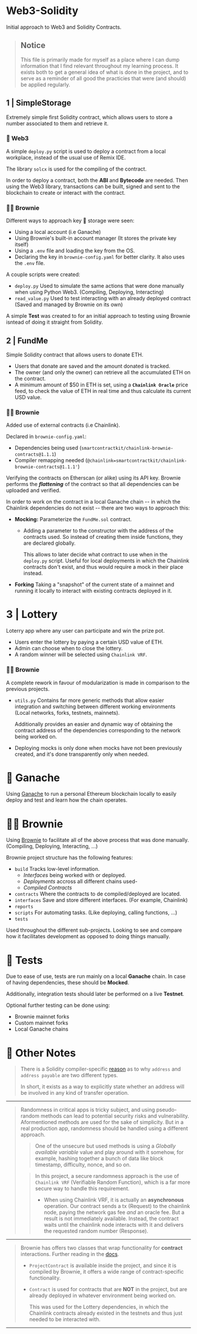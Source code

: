 # Web3-Solidity
Initial approach to Web3 and Solidity Contracts.

> ## Notice
> This file is primarily made for myself as a place where I can dump information that I find relevant throughout my learning process. It exists both to get a general idea of what is done in the project, and to serve as a reminder of all good the practicies that were (and should) be applied regularly.

## 1 | SimpleStorage
Extremely simple first Solidity contract, which allows users to store a number associated to them and retrieve it.

### 🐍 Web3
A simple ``deploy.py`` script is used to deploy a contract from a local workplace, instead of the usual use of Remix IDE.

The library ``solcx`` is used for the compiling of the contract. 

In order to deploy a contract, both the **ABI** and **Bytecode** are needed. Then using the Web3 library, transactions can be built, signed and sent to the blockchain to create or interact with the contract.

### 👩‍🍳 Brownie

Different ways to approach key 🔑 storage were seen: 
- Using a local account (i.e Ganache)
- Using Brownie's built-in account manager (It stores the private key itself)
- Using a `.env` file and loading the key from the OS.
- Declaring the key in `brownie-config.yaml` for better clarity. It also uses the `.env` file.

A couple scripts were created:
- `deploy.py` Used to simulate the same actions that were done manually when using Python Web3. (Compiling, Deploying, Interacting)
- `read_value.py` Used to test interacting with an already deployed contract (Saved and managed by Brownie on its own)
  
A simple **Test** was created to for an initial approach to testing using Brownie isntead of doing it straight from Solidity.

## 2 | FundMe
Simple Solidity contract that allows users to donate ETH. 
- Users that donate are saved and the amount donated is tracked.
- The owner (and only the owner) can retrieve all the accumulated ETH on the contract.
- A minimum amount of $50 in ETH is set, using a **``Chainlink Oracle``** price feed, to check the value of ETH in real time and thus calculate its current USD value.

### 👩‍🍳 Brownie
Added use of external contracts (i.e Chainlink).

Declared in `brownie-config.yaml`:
- Dependencies being used (`smartcontractkit/chainlink-brownie-contracts@1.1.1`)
- Compiler remapping needed (`@chainlink=smartcontractkit/chainlink-brownie-contracts@1.1.1'`)

Verifying the contracts on Etherscan (or alike) using its API key. Brownie performs the ***flattening*** of the contract so that all dependencies can be uploaded and verified.

In order to work on the contract in a local Ganache chain -- in which the Chainlink dependencies do not exist -- there are two ways to approach this:
- **Mocking:** Parameterize the `FundMe.sol` contract.
  - Adding a parameter to the constructor with the address of the contracts used. So instead of creating them inside functions, they are declared globally.

    This allows to later decide what contract to use when in the `deploy.py` script. Useful for local deployments in which the Chainlink contracts don't exist, and thus would require a mock in their place instead.

- **Forking** Taking a "snapshot" of the current state of a mainnet and running it locally to interact with existing contracts deployed in it. 

# 3 | Lottery 
Loterry app where any user can participate and win the prize pot.
- Users enter the lottery by paying a certain USD value of ETH.
- Admin can choose when to close the lottery.
- A random winner will be selected using ``Chainlink VRF``.

### 👩‍🍳 Brownie
A complete rework in favour of modularization is made in comparison to the previous projects.
- `utils.py` Contains far more generic methods that allow easier integration and switching between different working environments (Local networks, forks, testnets, mainnets).

  Additionally provides an easier and dynamic way of obtaining the contract address of the dependencies corresponding to the network being worked on.
- Deploying mocks is only done when mocks have not been previously created, and it's done transparently only when needed.

# 🍫 Ganache
Using [Ganache](https://trufflesuite.com/ganache/) to run a personal Ethereum blockchain locally to easily deploy and test and learn how the chain operates. 

# 👩‍🍳 Brownie
Using [Brownie](https://github.com/eth-brownie/brownie) to facilitate all of the above process that was done manually. (Compiling, Deploying, Interacting, ...)

Brownie project structure has the following features:
- `build` Tracks low-level information.
    - *Interfaces* being worked with or deployed.
    - *Deployments* accross all different chains used-
    - *Compiled Contracts*
- `contracts` Where the contracts to de compiled/deployed are located.
- `interfaces` Save and store different interfaces. (For example, Chainlink)
- `reports`
- `scripts` For automating tasks. (Like deploying, calling functions, ...)
- `tests` 

Used throughout the different sub-projects. Looking to see and compare how it facilitates development as opposed to doing things manually.

# 🧾 Tests
Due to ease of use, tests are run mainly on a local **Ganache** chain. In case of having dependencies, these should be **Mocked**.

Additionally, integration tests should later be performed on a live **Testnet**.

Optional further testing can be done using:
- Brownie mainnet forks
- Custom mainnet forks
- Local Ganache chains

# 👀 Other Notes
> There is a Solidity compiler-specific [reason](https://ethereum.stackexchange.com/a/64109) as to why `address` and `address payable` are two different types. 
>
> In short, it exists as a way to explicitly state whether an address will be involved in any kind of transfer operation. 
***
> Randomness in critical apps is tricky subject, and using pseudo-random methods can lead to potential security risks and vulnerability. Aformentioned methods are used for the sake of simplicity. But in a real production app, randomness should be handled using a different approach.  
>> One of the unsecure but used methods is using a *Globally available variable* value and play around with it somehow, for example, hashing together a bunch of data like block timestamp, difficulty, nonce, and so on.
>
>> In this project, a secure randomness approach is the use of `Chainlink VRF` (Verifiable Random Function), which is a far more secure way to handle this requirement. 
>>
>> - When using Chainlink VRF, it is actually an **asynchronous** operation. Our contract sends a tx (Request) to the chainlink node, paying the network gas fee *and* an oracle fee. But a result is not immediately available. Instead, the contract waits until the chainlink node interacts with it and delivers the requested random number (Response).
***
> Brownie has offers two classes that wrap functionality for **contract** interactions. 
> Further reading in the [docs](https://eth-brownie.readthedocs.io/en/stable/api-network.html?highlight=from_abi#brownie.network.contract.Contract).
> - `ProjectContract` is available inside the project, and since it is compiled by Brownie, it offers a wide range of contract-specific functionality.
> - `Contract` is used for contracts that are **NOT** in the project, but are already deployed in whatever environment being worked on.
> 
>   This was used for the Lottery dependencies, in which the Chainlink contracts already existed in the testnets and thus just needed to be interacted with. 
***